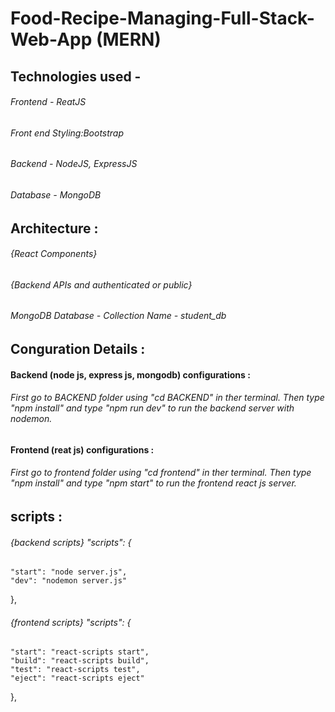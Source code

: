 # Food-Recipe-Managing-Full-Stack-Web-App (MERN)

## Technologies used - 
######                   Frontend - ReatJS
######                   Front end Styling:Bootstrap 
######                   Backend  - NodeJS, ExpressJS
######                   Database - MongoDB 


## Architecture  :
######  {React Components}
###### {Backend APIs and authenticated or public}
###### MongoDB Database - Collection Name - student_db

## Conguration Details  :
####  Backend (node js, express js, mongodb) configurations : 
###### First go to BACKEND folder using "cd BACKEND" in ther terminal. Then type "npm install" and type "npm run dev" to run the backend server with nodemon.

####  Frontend (reat js) configurations : 
###### First go to frontend folder using "cd frontend" in ther terminal. Then type "npm install" and type "npm start" to run the frontend react js server.

## scripts :
######  {backend scripts}  "scripts": {
    "start": "node server.js",
    "dev": "nodemon server.js"
  },
  
###### {frontend scripts}   "scripts": {
    "start": "react-scripts start",
    "build": "react-scripts build",
    "test": "react-scripts test",
    "eject": "react-scripts eject"
  },
